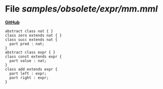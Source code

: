 # File _samples/obsolete/expr/mm.mml_
**[GitHub](https://github.com/softlang/yas/blob/master/samples/obsolete/expr/mm.mml)**
```
abstract class nat { }
class zero extends nat { }
class succ extends nat {
  part pred : nat;
}
abstract class expr { }
class const extends expr {
  part value : nat;    
}
class add extends expr {
  part left : expr;    
  part right : expr;    
}
```
